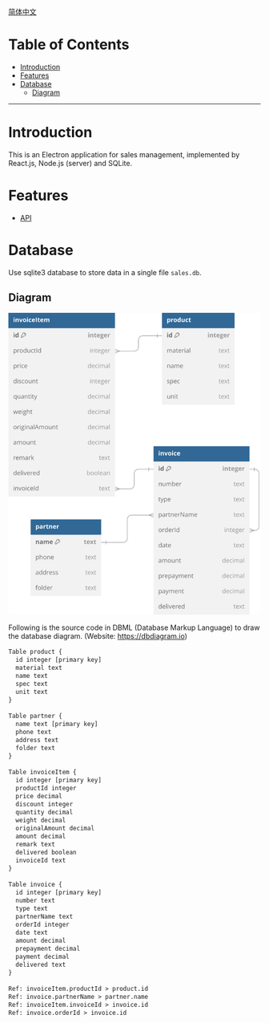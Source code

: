 [简体中文](README_zh_CN.md)

# Table of Contents
- [Introduction](#introduction)
- [Features](#features)
- [Database](#database)
    - [Diagram](#diagram)

---

# Introduction
This is an Electron application for sales management, implemented by React.js, Node.js (server) and SQLite.



# Features
- [API](API.md)



# Database
Use sqlite3 database to store data in a single file `sales.db`.

## Diagram
![db diagram](screenshots/db_diagram.svg)

Following is the source code in DBML (Database Markup Language) to draw the database diagram. (Website: https://dbdiagram.io)
```
Table product {
  id integer [primary key]
  material text
  name text
  spec text
  unit text
}

Table partner {
  name text [primary key]
  phone text
  address text
  folder text
}

Table invoiceItem {
  id integer [primary key]
  productId integer
  price decimal
  discount integer
  quantity decimal
  weight decimal
  originalAmount decimal
  amount decimal
  remark text
  delivered boolean
  invoiceId text
}

Table invoice {
  id integer [primary key]
  number text
  type text
  partnerName text
  orderId integer
  date text
  amount decimal
  prepayment decimal
  payment decimal
  delivered text
}

Ref: invoiceItem.productId > product.id
Ref: invoice.partnerName > partner.name
Ref: invoiceItem.invoiceId > invoice.id
Ref: invoice.orderId > invoice.id
```
